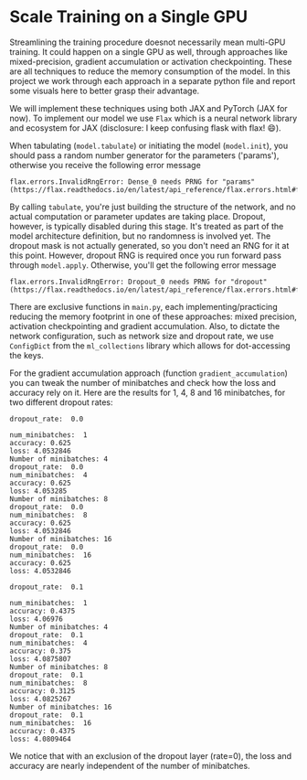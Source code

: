 # Scale Training on a Single GPU

Streamlining the training procedure doesnot necessarily mean multi-GPU training. It could happen on a single GPU as well, through approaches like mixed-precision, gradient accumulation or activation checkpointing. These are all techniques to reduce the memory consumption of the model. In this project we work through each approach in a separate python file and report some visuals here to better grasp their advantage.

We will implement these techniques using both JAX and PyTorch (JAX for now). To implement our model we use `Flax` which is a neural network library and ecosystem for JAX (disclosure: I keep confusing flask with flax! :smile:). 

When tabulating (`model.tabulate`) or initiating the model (`model.init`), you should pass a random number generator for the parameters ('params'), otherwise you receive the following error message
```
flax.errors.InvalidRngError: Dense_0 needs PRNG for "params" (https://flax.readthedocs.io/en/latest/api_reference/flax.errors.html#flax.errors.InvalidRngError)
```
By calling `tabulate`, you're just building the structure of the network, and no actual computation or parameter updates are taking place. Dropout, however, is typically disabled during this stage. It's treated as part of the model architecture definition, but no randomness is involved yet. The dropout mask is not actually generated, so you don't need an RNG for it at this point. However, dropout RNG is required once you run forward pass through `model.apply`. Otherwise, you'll get the following error message
```
flax.errors.InvalidRngError: Dropout_0 needs PRNG for "dropout" (https://flax.readthedocs.io/en/latest/api_reference/flax.errors.html#flax.errors.InvalidRngError)
```
There are exclusive functions in `main.py`, each implementing/practicing reducing the memory footprint in one of these approaches: mixed precision, activation checkpointing and gradient accumulation. Also, to dictate the network configuration, such as network size and dropout rate, we use `ConfigDict` from the `ml_collections` library which allows for dot-accessing the keys.

For the gradient accumulation approach (function `gradient_accumulation`) you can tweak the number of minibatches and check how the loss and accuracy rely on it. Here are the results for 1, 4, 8 and 16 minibatches, for two different dropout rates:

```
dropout_rate:  0.0

num_minibatches:  1
accuracy: 0.625
loss: 4.0532846
Number of minibatches: 4
dropout_rate:  0.0
num_minibatches:  4
accuracy: 0.625
loss: 4.053285
Number of minibatches: 8
dropout_rate:  0.0
num_minibatches:  8
accuracy: 0.625
loss: 4.0532846
Number of minibatches: 16
dropout_rate:  0.0
num_minibatches:  16
accuracy: 0.625
loss: 4.0532846
```

```
dropout_rate:  0.1

num_minibatches:  1
accuracy: 0.4375
loss: 4.06976
Number of minibatches: 4
dropout_rate:  0.1
num_minibatches:  4
accuracy: 0.375
loss: 4.0875807
Number of minibatches: 8
dropout_rate:  0.1
num_minibatches:  8
accuracy: 0.3125
loss: 4.0825267
Number of minibatches: 16
dropout_rate:  0.1
num_minibatches:  16
accuracy: 0.4375
loss: 4.0809464
```

We notice that with an exclusion of the dropout layer (rate=0), the loss and accuracy are nearly independent of the number of minibatches.
